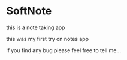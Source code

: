 # SoftNote
this is a note taking app

this was my first try on notes app

if you find any bug please feel free to tell me...
